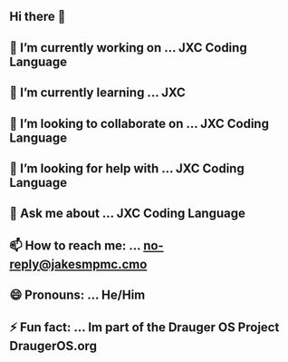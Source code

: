 ## Hi there 👋
## 🔭 I’m currently working on ... JXC Coding Language
## 🌱 I’m currently learning ... JXC
## 👯 I’m looking to collaborate on ... JXC Coding Language
## 🤔 I’m looking for help with ... JXC Coding Language
## 💬 Ask me about ... JXC Coding Language
## 📫 How to reach me: ... no-reply@jakesmpmc.cmo
## 😄 Pronouns: ... He/Him
## ⚡ Fun fact: ... Im part of the Drauger OS Project DraugerOS.org
<!--
**StetupYT/StetupYT** is a ✨ _special_ ✨ repository because its `README.md` (this file) appears on your GitHub profile.

Here are some ideas to get you started:

## 🔭 I’m currently working on ... JXC Coding Language
## 🌱 I’m currently learning ... JXC
## 👯 I’m looking to collaborate on ... JXC Coding Language
## 🤔 I’m looking for help with ... JXC Coding Language
## 💬 Ask me about ... JXC Coding Language
## 📫 How to reach me: ... no-reply@jakesmpmc.cmo
## 😄 Pronouns: ... He/Him
## ⚡ Fun fact: ... Im part of the Drauger OS Project DraugerOS.org
-->
